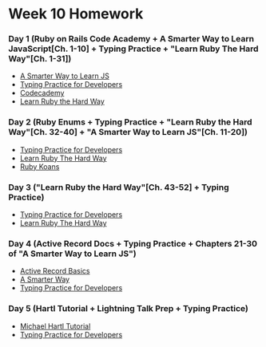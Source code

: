 # Week 10 Homework

### Day 1 (Ruby on Rails Code Academy + A Smarter Way to Learn JavaScript[Ch. 1-10] + Typing Practice + "Learn Ruby The Hard Way"[Ch. 1-31])
- <a href="https://github.com/Sharique-Hasan/SaylaniBatch2-JavaScript/blob/master/A%20Smarter%20Way%20to%20Learn%20JavaScript.pdf">A Smarter Way to Learn JS</a>
- <a href="https://typing.io/">Typing Practice for Developers</a>
- <a href="https://www.codecademy.com/">Codecademy</a>
- <a href="https://learnrubythehardway.org/book/">Learn Ruby the Hard Way</a>

### Day 2 (Ruby Enums + Typing Practice + "Learn Ruby the Hard Way"[Ch. 32-40] + "A Smarter Way to Learn JS"[Ch. 11-20])
- <a href="https://typing.io/">Typing Practice for Developers</a>
- <a href="https://learnrubythehardway.org/book/">Learn Ruby The Hard Way</a> 
- <a href="http://rubykoans.com/">Ruby Koans</a>

### Day 3 ("Learn Ruby the Hard Way"[Ch. 43-52] + Typing Practice)
- <a href="https://typing.io/">Typing Practice for Developers</a>
- <a href="https://learnrubythehardway.org/book/">Learn Ruby The Hard Way</a>

### Day 4 (Active Record Docs + Typing Practice + Chapters 21-30 of "A Smarter Way to Learn JS")
- <a href="http://guides.rubyonrails.org/active_record_basics.html">Active Record Basics</a>
- <a href="https://github.com/Sharique-Hasan/SaylaniBatch2-JavaScript/blob/master/A%20Smarter%20Way%20to%20Learn%20JavaScript.pdf">A Smarter Way</a>
- <a href="https://typing.io/">Typing Practice for Developers</a>


### Day 5 (Hartl Tutorial + Lightning Talk Prep + Typing Practice)
- <a href="https://www.railstutorial.org/book">Michael Hartl Tutorial</a>
- <a href="https://typing.io/">Typing Practice for Developers</a>
